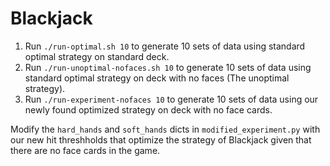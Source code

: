 # Blackjack

1. Run ``./run-optimal.sh 10`` to generate 10 sets of data using standard optimal strategy on standard deck.
2. Run ``./run-unoptimal-nofaces.sh 10`` to generate 10 sets of data using standard optimal strategy on deck with no faces (The unoptimal strategy).
3. Run ``./run-experiment-nofaces 10`` to generate 10 sets of data using our newly found optimized strategy on deck with no face cards.

Modify the `hard_hands` and `soft_hands` dicts in ``modified_experiment.py`` with our new hit threshholds that optimize the strategy of Blackjack given that there are no face cards in the game.
